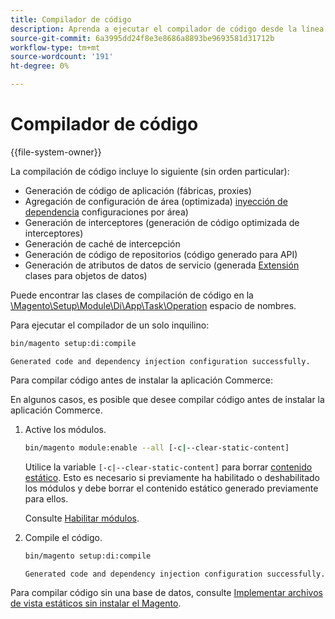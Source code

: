 ```yaml
---
title: Compilador de código
description: Aprenda a ejecutar el compilador de código desde la línea de comandos.
source-git-commit: 6a3995dd24f8e3e8686a8893be9693581d31712b
workflow-type: tm+mt
source-wordcount: '191'
ht-degree: 0%

---
```



# Compilador de código

{{file-system-owner}}

La compilación de código incluye lo siguiente (sin orden particular):

- Generación de código de aplicación (fábricas, proxies)
- Agregación de configuración de área (optimizada) [inyección de dependencia](https://glossary.magento.com/dependency-injection) configuraciones por área)
- Generación de interceptores (generación de código optimizada de interceptores)
- Generación de caché de intercepción
- Generación de código de repositorios (código generado para API)
- Generación de atributos de datos de servicio (generada [Extensión](https://glossary.magento.com/extension) clases para objetos de datos)

Puede encontrar las clases de compilación de código en la [\Magento\Setup\Module\Di\App\Task\Operation][operation] espacio de nombres.

Para ejecutar el compilador de un solo inquilino:

```bash
bin/magento setup:di:compile
```

```terminal
Generated code and dependency injection configuration successfully.
```

Para compilar código antes de instalar la aplicación Commerce:

En algunos casos, es posible que desee compilar código antes de instalar la aplicación Commerce.

1. Active los módulos.

   ```bash
   bin/magento module:enable --all [-c|--clear-static-content]
   ```

   Utilice la variable `[-c|--clear-static-content]` para borrar [contenido estático](https://glossary.magento.com/static-content). Esto es necesario si previamente ha habilitado o deshabilitado los módulos y debe borrar el contenido estático generado previamente para ellos.

   Consulte [Habilitar módulos](https://devdocs.magento.com/guides/v2.4/install-gde/install/cli/install-cli-subcommands-enable.html).

1. Compile el código.

   ```bash
   bin/magento setup:di:compile
   ```

   ```terminal
   Generated code and dependency injection configuration successfully.
   ```

Para compilar código sin una base de datos, consulte [Implementar archivos de vista estáticos sin instalar el Magento](../cli/static-view-file-deployment.md).

<!-- link definitions -->

[operation]: https://github.com/magento/magento2/blob/2.4/setup/src/Magento/Setup/Module/Di/App/Task/Operation
